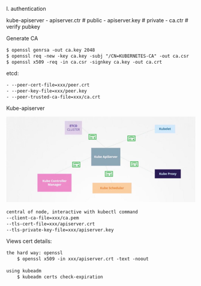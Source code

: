 I. authentication

kube-apiserver
    - apiserver.ctr # public
    - apiserver.key # private
    - ca.ctr # verify pubkey

Generate CA

    $ openssl genrsa -out ca.key 2048
    $ openssl req -new -key ca.key -subj "/CN=KUBERNETES-CA" -out ca.csr
    $ openssl x509 -req -in ca.csr -signkey ca.key -out ca.crt

etcd:

    - --peer-cert-file=xxx/peer.crt
    - --peer-key-file=xxx/peer.key
    - --peer-trusted-ca-file=xxx/ca.crt
Kube-apiserver

![p](../imgs/kube_api.jpeg)

    central of node, interactive with kubectl command
    --client-ca-file=xxx/ca.pem
    --tls-cert-file=xxx/apiserver.crt
    --tls-private-key-file=xxx/apiserver.key

Views cert details:

    the hard way: openssl
        $ openssl x509 -in xxx/apiserver.crt -text -noout

    using kubeadm
        $ kubeadm certs check-expiration



